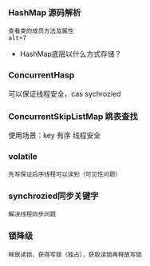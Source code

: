 ### HashMap 源码解析
~~~
查看类的成员方法及属性
alt+7
~~~
- HashMap底层以什么方式存储？


### ConcurrentHasp
可以保证线程安全，cas sychrozied

### ConcurrentSkipListMap 跳表查找
使用场景：key 有序 线程安全

### volatile 
~~~
先写保证后序线程可以读到（可见性问题）
~~~
### synchrozied同步关键字
~~~
解决线程同步问题
~~~

### 锁降级
~~~
释放读锁，获得写锁（独占），获取读锁再释放写锁
~~~
